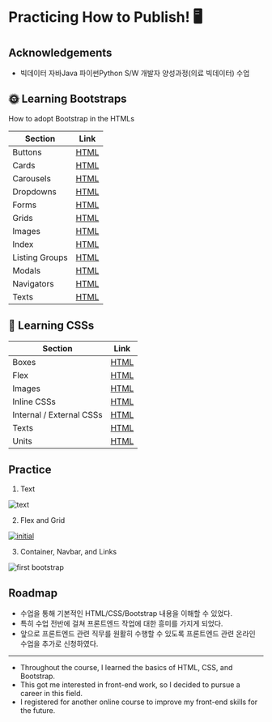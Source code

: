
# Practicing How to Publish! 🖥️


## Acknowledgements

 - 빅데이터 자바Java 파이썬Python S/W 개발자 양성과정(의료 빅데이터) 수업


## 🌞 Learning Bootstraps
How to adopt Bootstrap in the HTMLs

Section | Link
--- | ---
Buttons | [HTML](docs/bootstraps/buttons.html)
Cards | [HTML](docs/bootstraps/cards.html)
Carousels | [HTML](docs/bootstraps/carousels.html)
Dropdowns | [HTML](docs/bootstraps/dropdowns.html)
Forms | [HTML](docs/bootstraps/forms.html)
Grids | [HTML](docs/bootstraps/grids.html)
Images | [HTML](docs/bootstraps/images.html)
Index | [HTML](docs/bootstraps/index.html)
Listing Groups | [HTML](docs/bootstraps/list_groups.html)
Modals | [HTML](docs/bootstraps/modals.html)
Navigators | [HTML](docs/bootstraps/navbars.html)
Texts | [HTML](docs/bootstraps/texts.html)

## 🌙 Learning CSSs
Section | Link
--- | ---
Boxes | [HTML](docs/CSSs/box_models.html)
Flex | [HTML](docs/CSSs/flex.html)
Images | [HTML](docs/CSSs/images.html)
Inline CSSs | [HTML](docs/CSSs/inlineCSS.html)
Internal / External CSSs| [HTML](docs/CSSs/internalCSS.html)
Texts | [HTML](docs/CSSs/texts.html)
Units | [HTML](docs/CSSs/units.html)

## Practice

1. Text

![text](https://github.com/dancingKimDH/study_publishings/assets/132973383/f5cbe34d-dbdb-4404-a054-94ef6c1c8a3e)

2. Flex and Grid

[ ![initial](https://user-images.githubusercontent.com/132973383/268162794-3dce305d-ef2c-4ef2-9119-525c13fc2939.PNG)](https://github.com/dancingKimDH/study_publishings/issues/1#issue-1897633728)

3. Container, Navbar, and Links

![first bootstrap](https://github.com/dancingKimDH/study_publishings/assets/132973383/c6bd6ec3-bf44-4d29-8fa1-df869b13dcd1)

## Roadmap

- 수업을 통해 기본적인 HTML/CSS/Bootstrap 내용을 이해할 수 있었다.
- 특히 수업 전반에 걸쳐 프론트엔드 작업에 대한 흥미를 가지게 되었다.
- 앞으로 프론트엔드 관련 직무를 원활히 수행할 수 있도록 프론트엔드 관련 온라인 수업을 추가로 신청하였다.
---

-  Throughout the course, I learned the basics of HTML, CSS, and Bootstrap. 
- This got me interested in front-end work, so I decided to pursue a career in this field. 
- I registered for another online course to improve my front-end skills for the future.




